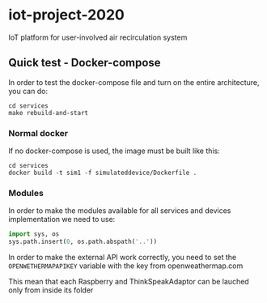 # iot-project-2020
IoT platform for user-involved air recirculation system

## Quick test - Docker-compose
In order to test the docker-compose file and turn on the entire architecture, you can do:
```
cd services
make rebuild-and-start
```

### Normal docker
If no docker-compose is used, the image must be built like this:
```
cd services
docker build -t sim1 -f simulateddevice/Dockerfile .
```

### Modules
In order to make the modules available for all services and devices implementation we need to use:
```python
import sys, os
sys.path.insert(0, os.path.abspath('..'))
```

In order to make the external API work correctly, you need to set the `OPENWETHERMAPAPIKEY` variable with the key from openweathermap.com

This mean that each Raspberry and ThinkSpeakAdaptor can be lauched only from inside its folder

